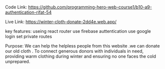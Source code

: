 Code Link: https://github.com/programming-hero-web-course1/b10-a9-authentication-rifat-54

Live Link: https://winter-cloth-donate-2dd4e.web.app/

key features:
        useing react router
        use firebase auttentication
        use google login
        set private routes

Purpose:
        We can help the helpless people from this website .we can donate our old cloth . To connect generous donors with individuals in need, providing warm clothing during winter and ensuring no one faces the cold unprepared.

